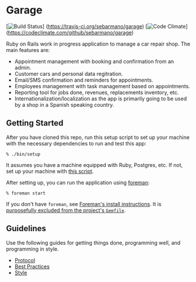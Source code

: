 # Garage

[![Build Status](https://travis-ci.org/sebarmano/garage.svg?branch=master)]
(https://travis-ci.org/sebarmano/garage)
[![Code Climate](https://codeclimate.com/github/sebarmano/garage/badges/gpa.svg)]
(https://codeclimate.com/github/sebarmano/garage)


Ruby on Rails work in progress application to manage a car repair shop. The main
features are:

- Appointment management with booking and confirmation from an admin.
- Customer cars and personal data regitration.
- Email/SMS confirmation and reminders for appointments.
- Employees management with task management based on appointments.
- Reporting tool for jobs done, revenues, replacements inventory, etc.
- Internationalization/localization as the app is primarily going to be used by
  a shop in a Spanish speaking country.

## Getting Started

After you have cloned this repo, run this setup script to set up your machine
with the necessary dependencies to run and test this app:

    % ./bin/setup

It assumes you have a machine equipped with Ruby, Postgres, etc. If not, set up
your machine with [this script].

[this script]: https://github.com/thoughtbot/laptop

After setting up, you can run the application using [foreman]:

    % foreman start

If you don't have `foreman`, see [Foreman's install instructions][foreman]. It
is [purposefully excluded from the project's `Gemfile`][exclude].

[foreman]: https://github.com/ddollar/foreman
[exclude]: https://github.com/ddollar/foreman/pull/437#issuecomment-41110407

## Guidelines

Use the following guides for getting things done, programming well, and
programming in style.

* [Protocol](http://github.com/thoughtbot/guides/blob/master/protocol)
* [Best Practices](http://github.com/thoughtbot/guides/blob/master/best-practices)
* [Style](http://github.com/thoughtbot/guides/blob/master/style)
